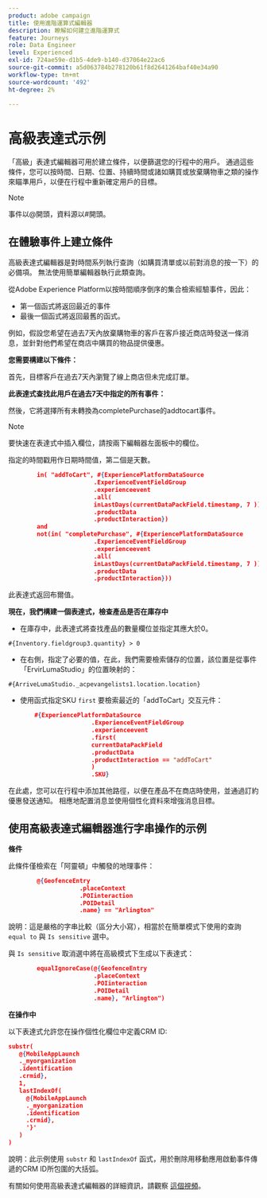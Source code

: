 ```yaml
---
product: adobe campaign
title: 使用進階運算式編輯器
description: 瞭解如何建立進階運算式
feature: Journeys
role: Data Engineer
level: Experienced
exl-id: 724ae59e-d1b5-4de9-b140-d37064e22ac6
source-git-commit: a5d063784b278120b61f8d2641264baf40e34a90
workflow-type: tm+mt
source-wordcount: '492'
ht-degree: 2%

---
```


# 高級表達式示例

「高級」表達式編輯器可用於建立條件，以便篩選您的行程中的用戶。 通過這些條件，您可以按時間、日期、位置、持續時間或諸如購買或放棄購物車之類的操作來瞄準用戶，以便在行程中重新確定用戶的目標。

>[!NOTE]
>
>事件以@開頭，資料源以#開頭。

## 在體驗事件上建立條件

高級表達式編輯器是對時間系列執行查詢（如購買清單或以前對消息的按一下）的必備項。 無法使用簡單編輯器執行此類查詢。

從Adobe Experience Platform以按時間順序倒序的集合檢索經驗事件，因此：

* 第一個函式將返回最近的事件
* 最後一個函式將返回最舊的函式。

例如，假設您希望在過去7天內放棄購物車的客戶在客戶接近商店時發送一條消息，並針對他們希望在商店中購買的物品提供優惠。

**您需要構建以下條件：**

首先，目標客戶在過去7天內瀏覽了線上商店但未完成訂單。

<!--**This expression looks for a specified value in a string value:**

`In (“addToCart”, #{field reference from experience event})`-->

**此表達式查找此用戶在過去7天中指定的所有事件：**

然後，它將選擇所有未轉換為completePurchase的addtocart事件。

>[!NOTE]
>
>要快速在表達式中插入欄位，請按兩下編輯器左面板中的欄位。

指定的時間戳用作日期時間值，第二個是天數。

```json
        in( "addToCart", #{ExperiencePlatformDataSource
                        .ExperienceEventFieldGroup
                        .experienceevent
                        .all(
                        inLastDays(currentDataPackField.timestamp, 7 ))
                        .productData
                        .productInteraction})
        and
        not(in( "completePurchase", #{ExperiencePlatformDataSource
                        .ExperienceEventFieldGroup
                        .experienceevent
                        .all(
                        inLastDays(currentDataPackField.timestamp, 7 ))
                        .productData
                        .productInteraction}))
```

此表達式返回布爾值。

**現在，我們構建一個表達式，檢查產品是否在庫存中**

* 在庫存中，此表達式將查找產品的數量欄位並指定其應大於0。

`#{Inventory.fieldgroup3.quantity} > 0`

* 在右側，指定了必要的值，在此，我們需要檢索儲存的位置，該位置是從事件「ErvirLumaStudio」的位置映射的：

`#{ArriveLumaStudio._acpevangelists1.location.location}`

* 使用函式指定SKU `first` 要檢索最近的「addToCart」交互元件：

   ```json
       #{ExperiencePlatformDataSource
                       .ExperienceEventFieldGroup
                       .experienceevent
                       .first(
                       currentDataPackField
                       .productData
                       .productInteraction == "addToCart"
                       )
                       .SKU}
   ```

在此處，您可以在行程中添加其他路徑，以便在產品不在商店時使用，並通過訂約優惠發送通知。 相應地配置消息並使用個性化資料來增強消息目標。

## 使用高級表達式編輯器進行字串操作的示例

**條件**

此條件僅檢索在「阿靈頓」中觸發的地理事件：

```json
        @{GeofenceEntry
                    .placeContext
                    .POIinteraction
                    .POIDetail
                    .name} == "Arlington"
```

說明：這是嚴格的字串比較（區分大小寫），相當於在簡單模式下使用的查詢 `equal to` 與 `Is sensitive` 選中。

與 `Is sensitive` 取消選中將在高級模式下生成以下表達式：

```json
        equalIgnoreCase(@{GeofenceEntry
                        .placeContext
                        .POIinteraction
                        .POIDetail
                        .name}, "Arlington")
```

**在操作中**

以下表達式允許您在操作個性化欄位中定義CRM ID:

```json
substr(
   @{MobileAppLaunch
   ._myorganization
   .identification
   .crmid},
   1, 
   lastIndexOf(
     @{MobileAppLaunch
     ._myorganization
     .identification
     .crmid},
     '}'
   )
)
```

說明：此示例使用 `substr` 和 `lastIndexOf` 函式，用於刪除用移動應用啟動事件傳遞的CRM ID所包圍的大括弧。

有關如何使用高級表達式編輯器的詳細資訊，請觀察 [這個視頻](https://experienceleague.adobe.com/docs/platform-learn/tutorials/journey-orchestration/create-a-journey.html)。

